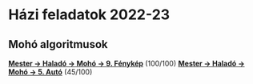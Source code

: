 # Házi feladatok 2022-23

## Mohó algoritmusok
**[Mester -> Haladó -> Mohó -> 9. Fénykép](https://github.com/njavor/SZLG11F/blob/main/cpp_11f/moho_foto.cpp)** (100/100)
**[Mester -> Haladó -> Mohó -> 5. Autó](https://github.com/njavor/SZLG11F/blob/main/cpp_11f/moho_auto.cpp)** (45/100)
